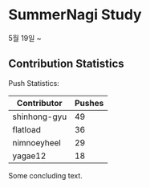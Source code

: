 # SummerNagi Study

5월 19일 ~ 

## Contribution Statistics

Push Statistics:

| Contributor | Pushes |
| ----------- | ------ |
| shinhong-gyu | 49 |
| flatload | 36 |
| nimnoeyheel | 29 |
| yagae12 | 18 |

Some concluding text.
